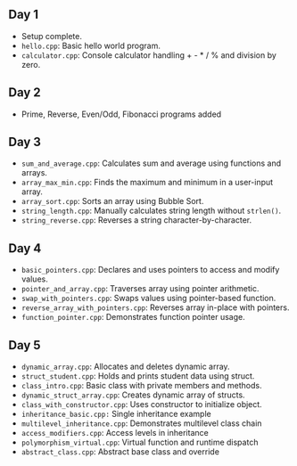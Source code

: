 ## Day 1
- Setup complete.
- `hello.cpp`: Basic hello world program.
- `calculator.cpp`: Console calculator handling + - * / % and division by zero.
## Day 2
- Prime, Reverse, Even/Odd, Fibonacci programs added
## Day 3
- `sum_and_average.cpp`: Calculates sum and average using functions and arrays.
- `array_max_min.cpp`: Finds the maximum and minimum in a user-input array.
- `array_sort.cpp`: Sorts an array using Bubble Sort.
- `string_length.cpp`: Manually calculates string length without `strlen()`.
- `string_reverse.cpp`: Reverses a string character-by-character.
## Day 4
- `basic_pointers.cpp`: Declares and uses pointers to access and modify values.
- `pointer_and_array.cpp`: Traverses array using pointer arithmetic.
- `swap_with_pointers.cpp`: Swaps values using pointer-based function.
- `reverse_array_with_pointers.cpp`: Reverses array in-place with pointers.
- `function_pointer.cpp`: Demonstrates function pointer usage.
## Day 5
- `dynamic_array.cpp`: Allocates and deletes dynamic array.
- `struct_student.cpp`: Holds and prints student data using struct.
- `class_intro.cpp`: Basic class with private members and methods.
- `dynamic_struct_array.cpp`: Creates dynamic array of structs.
- `class_with_constructor.cpp`: Uses constructor to initialize object.
- `inheritance_basic.cpp:` Single inheritance example
- `multilevel_inheritance.cpp`: Demonstrates multilevel class chain
- `access_modifiers.cpp`: Access levels in inheritance
- `polymorphism_virtual.cpp`: Virtual function and runtime dispatch
- `abstract_class.cpp`: Abstract base class and override
